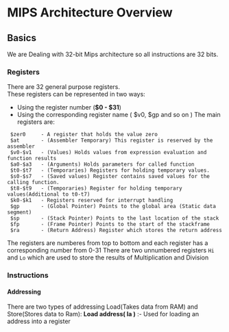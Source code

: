 # MIPS Architecture Overview
## Basics
We are Dealing with 32-bit Mips architecture so all instructions are 32 bits.<br/>
### Registers
There are 32 general purpose registers.<br/>
These registers can be represented in two ways:
- Using the register number (**$0 - $31**)
- Using the corresponding register name ( $v0, $gp and so on )
The main registers are:
```
 $zer0     - A register that holds the value zero
 $at       - (Assembler Temporary) This register is reserved by the assembler 
 $v0-$v1   - (Values) Holds values from expression evaluation and function results
 $a0-$a3   - (Arguments) Holds parameters for called function
 $t0-$t7   - (Temporaries) Registers for holding temporary values. 
 $s0-$s7   - (Saved values) Register contains saved values for the calling function. 
 $t8-$t9   - (Temporaries) Register for holding temporary values(Additional to t0-t7)
 $k0-$k1   - Registers reserved for interrupt handling
 $gp       - (Global Pointer) Points to the global area (Static data segment)
 $sp       - (Stack Pointer) Points to the last location of the stack
 $fp       - (Frame Pointer) Points to the start of the stackframe 
 $ra       - (Return Address) Register which stores the return address 
```
The registers are numberes from top to bottom and each register has a corresponding number from 0-31
There are two unnumbered registers `Hi` and `Lo` which are used to store the results of Multiplication and Division

### Instructions
#### Addressing
There are two types of addressing Load(Takes data from RAM) and Store(Stores data to Ram):
**Load address( la )** :- Used for loading an address into a register